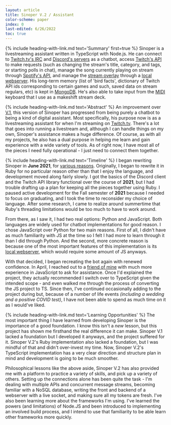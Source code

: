 ```yaml
---
layout: article
title: Sinoper V.2 / Assistant
color-scheme: paper
index: 0
last-edited: 6/26/2022
toc: true
---
```



{% include heading-with-link.md text='Summary' first=true %}
Sinoper is a livestreaming assistant written in TypeScript with Node.js. He can connect to [Twitch.tv's IRC](Connections/tw-user) and [Discord's servers](Connections/misc#discord-connection) as a chatbot, access [Twitch's API](Connections/tw-api) to make requests (such as changing the stream's title, category, and tags, or starting polls in chat), manage the song currently playing on stream through [Spotify's API](Connections/misc#spotify-connection), and manage the [stream overlay](Connections/overlay#overlay-client) through a [local webserver](Connections/overlay-server). His long-term memory (list of 'bird facts', dictionary of Twitch API ids corresponding to certain games and such, saved data on stream regulars, etc) is kept in [MongoDB](Connections/mongo). He's also able to take input from the [MIDI](Connections/misc#midi-connection) keyboard that I use as a makeshift stream deck.

{% include heading-with-link.md text='Abstract' %}
An improvement over [V.1](/sinoper-v1), this version of Sinoper has progressed from being purely a chatbot to being a kind of digital assistant. Most specifically, his purpose now is as a livestreaming assistant for when I'm streaming on [Twitch.tv](https://twitch.tv). There's a lot that goes into running a livestream and, although I can handle things on my own, Sinoper's assistance makes a huge difference. Of course, as with all my projects, he also has a dual purpose in helping me learn and gain experience with a wide variety of tools. As of right now, I have most all of the pieces I need fully operational - I just need to connect them together.

{% include heading-with-link.md text='Timeline' %}
I began rewriting Sinoper in **June 2021**, for [various reasons](/sinoper-v1/sunset). Originally, I began to rewrite it in Ruby for no particular reason other than that I enjoy the language, and development moved along fairly slowly. I got the basics of the Discord client and the Twitch API library functional over the course of **2021**, but I had trouble drafting up a plan for keeping all the pieces together using Ruby. I paused active development for the Fall semester of **2021** because I needed to focus on graduating, and I took the time to reconsider my choice of language. After some research, I came to realize around summertime that Ruby's threading limitations would be too much to have to work around.

From there, as I saw it, I had two real options: Python and JavaScript. Both languages are widely used for chatbot implementations for good reason. I chose JavaScript over Python for two main reasons. First of all, I didn't have as much familiarity with JS at the time so I felt I had more to learn through it than I did through Python. And the second, more concrete reason is because one of the most important features of this implementation is its [local webserver](Connections/overlay), which would require some amount of JS anyways.

With that decided, I began recreating the bot again with renewed confidence. In April, I reached out to a [friend of mine](https://github.com/ZomoXYZ) with much more experience in JavaScript to ask for assistance. Once I'd explained the project, they actually recommended I switch over to TypeScript given the intended scope - and even walked me through the process of converting the JS project to TS. Since then, I've continued occasionally adding to the project during but, because of a number of life events *(including a wedding and a positive COVID test)*, I have not been able to spend as much time on it as I would've liked.

{% include heading-with-link.md text='Learning Opportunities' %}
The most important thing I have learned from developing Sinoper is the importance of a good foundation. I know this isn't a *new* lesson, but this project has shown me firsthand the real difference it can make. Sinoper V.1 lacked a foundation but I developed it anyways, and the project suffered for it. Sinoper V.2's Ruby implementation also lacked a foundation, but I was mindful of that and didn't over-invest my time. Now, Sinoper V.2's TypeScript implementation has a very clear direction and structure plan in mind and development is going to be much smoother.

Philosophical lessons like the above aside, Sinoper V.2 has also provided me with a platform to practice a variety of skills, and pick up a variety of others. Setting up the connections alone has been quite the task - I'm dealing with multiple APIs and concurrent message streams, becoming familiar with a NoSQL database, writing the front and backend of a webserver with a live socket, and making sure all my tokens are fresh. I've also been learning more about the frameworks I'm using. I've learned the powers (and limitations) of Node.JS and been introduced to implementing an involved build process, and I intend to use that familiarity to be able learn other frameworks more quickly.
